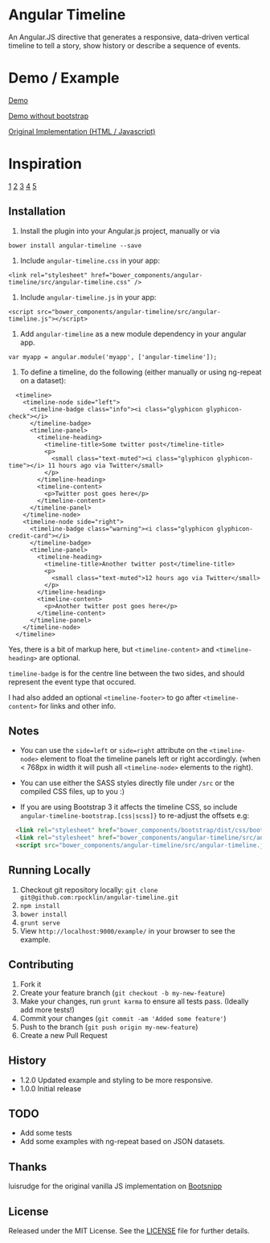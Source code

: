 # Angular Timeline

An Angular.JS directive that generates a responsive, data-driven vertical timeline to tell a story, 
show history or describe a sequence of events.

# Demo / Example

[Demo](http://rpocklin.github.io/angular-timeline/example/index.html)

[Demo without bootstrap](http://rpocklin.github.io/angular-timeline/example/index-no-bootstrap.html)

[Original Implementation (HTML / Javascript)](http://bootsnipp.com/snippets/featured/timeline-responsive)

# Inspiration
[1](http://bootsnipp.com/snippets/featured/two-column-timeline-not-responsive)
[2](http://bootsnipp.com/snippets/featured/timeline-single-column)
[3](http://bootsnipp.com/snippets/featured/single-column-timeline)
[4](http://bootsnipp.com/snippets/featured/timeline-with-images-and-tooltip)
[5](http://bootsnipp.com/snippets/featured/timeline-dotted)

## Installation

1. Install the plugin into your Angular.js project, manually or via

  `bower install angular-timeline --save`

1. Include `angular-timeline.css` in your app:

  `<link rel="stylesheet" href="bower_components/angular-timeline/src/angular-timeline.css" />`

1. Include `angular-timeline.js` in your app:

  `<script src="bower_components/angular-timeline/src/angular-timeline.js"></script>`

1. Add `angular-timeline` as a new module dependency in your angular app.

  `var myapp = angular.module('myapp', ['angular-timeline']);`

1. To define a timeline, do the following (either manually or using ng-repeat on a dataset):

  ```
    <timeline>
      <timeline-node side="left">
        <timeline-badge class="info"><i class="glyphicon glyphicon-check"></i>
        </timeline-badge>
        <timeline-panel>
          <timeline-heading>
            <timeline-title>Some twitter post</timeline-title>
            <p>
              <small class="text-muted"><i class="glyphicon glyphicon-time"></i> 11 hours ago via Twitter</small>
            </p>
          </timeline-heading>
          <timeline-content>
            <p>Twitter post goes here</p>
          </timeline-content>
        </timeline-panel>
      </timeline-node>
      <timeline-node side="right">
        <timeline-badge class="warning"><i class="glyphicon glyphicon-credit-card"></i>
        </timeline-badge>
        <timeline-panel>
          <timeline-heading>
            <timeline-title>Another twitter post</timeline-title>
            <p>
              <small class="text-muted">12 hours ago via Twitter</small>
            </p>
          </timeline-heading>
          <timeline-content>
            <p>Another twitter post goes here</p>
          </timeline-content>
        </timeline-panel>
      </timeline-node>
    </timeline>
  ```

Yes, there is a bit of markup here, but `<timeline-content>` and `<timeline-heading>` are optional.

`timeline-badge` is for the centre line between the two sides, and should represent the event type that occured.

I had also added an optional `<timeline-footer>` to go after `<timeline-content>` for links and other info.


## Notes

- You can use the `side=left` or `side=right` attribute on the `<timeline-node>` element to float the timeline panels left or right accordingly. (when < 768px in width it will push all `<timeline-node>` elements to the right).

- You can use either the SASS styles directly file under `/src` or the compiled CSS files, up to you :)

- If you are using Bootstrap 3 it affects the timeline CSS, so include `angular-timeline-bootstrap.[css|scss]}` to re-adjust the offsets e.g:

```html
  <link rel="stylesheet" href="bower_components/bootstrap/dist/css/bootstrap.css" />
  <link rel="stylesheet" href="bower_components/angular-timeline/src/angular-timeline-bootstrap.css" />
  <script src="bower_components/angular-timeline/src/angular-timeline.js"></script>
```


## Running Locally

1. Checkout git repository locally: `git clone git@github.com:rpocklin/angular-timeline.git`
1. `npm install`
1. `bower install`
1. `grunt serve`
1. View `http://localhost:9000/example/` in your browser to see the example.


## Contributing

1. Fork it
2. Create your feature branch (`git checkout -b my-new-feature`)
3. Make your changes, run `grunt karma` to ensure all tests pass.  (Ideally add more tests!)
3. Commit your changes (`git commit -am 'Added some feature'`)
4. Push to the branch (`git push origin my-new-feature`)
5. Create a new Pull Request


## History
* 1.2.0 Updated example and styling to be more responsive.
* 1.0.0 Initial release


## TODO

- Add some tests
- Add some examples with ng-repeat based on JSON datasets.

## Thanks
luisrudge for the original vanilla JS implementation on [Bootsnipp](http://bootsnipp.com/snippets/featured/timeline-responsive)


## License

Released under the MIT License. See the [LICENSE][license] file for further details.

[license]: https://github.com/rpocklin/angular-timeline/blob/master/LICENSE
